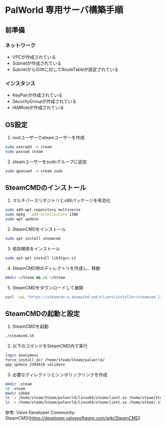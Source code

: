 # PalWorld 専用サーバ構築手順

## 前準備

### ネットワーク
- VPCが作成されている
- Subnetが作成されている
- SubnetからIGWに対してRouteTableが設定されている

### インスタンス
- KeyPairが作成されている
- SecurityGroupが作成されている
- IAMRoleが作成されている

## OS設定

1. rootユーザーでsteamユーザーを作成
```bash
sudo useradd -m steam
sudo passwd steam
```

2. steamユーザーをsudoグループに追加
```bash
sudo gpasswd -a steam sudo
```

## SteamCMDのインストール
1. マルチバースリポジトリとx86パッケージを有効化
```bash
sudo add-apt-repository multiverse
sudo dpkg --add-architecture i386
sudo apt update
```
2. SteamCMDをインストール
```bash
sudo apt install steamcmd
```

3. 依存関係をインストール
```bash
sudo apt-get install lib32gcc-s1
```

4. SteamCMD用のディレクトリを作成し、移動
```bash
mkdir ~/Steam && cd ~/Steam
```

5. SteamCMDをダウンロードして展開
```bash
curl -sqL "https://steamcdn-a.akamaihd.net/client/installer/steamcmd_linux.tar.gz" | tar zxvf -
```

## SteamCMDの起動と設定
1. SteamCMDを起動
```bash
./steamcmd.sh
```

2. 以下のコマンドをSteamCMD内で実行
```bash
login anonymous
force_install_dir /home/steam/Steam/palworld/
app_update 2394010 validate
```
3. 必要なディレクトリとシンボリックリンクを作成
```bash
mkdir .steam
cd .steam
mkdir sdk64
ln -s /home/steam/Steam/palworld/linux64/steamclient.so /home/steam/Steam/.steam/sdk64/
ln -s /home/steam/Steam/palworld/linux64/steamclient.so /home/steam/.steam/sdk64/
```

参考:
Valve Developer Community-SteamCMD(https://developer.valvesoftware.com/wiki/SteamCMD)